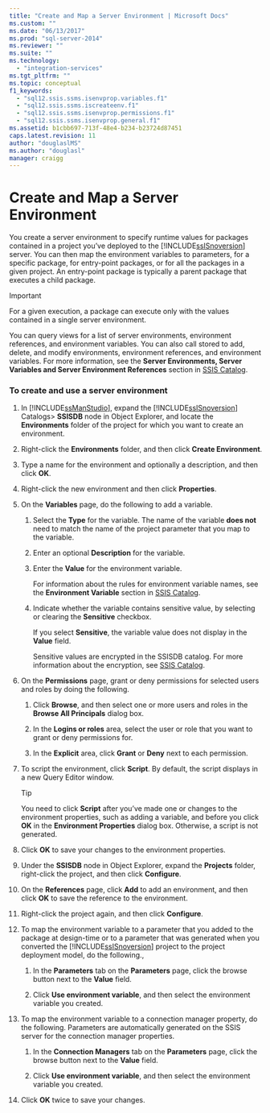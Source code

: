 ```yaml
---
title: "Create and Map a Server Environment | Microsoft Docs"
ms.custom: ""
ms.date: "06/13/2017"
ms.prod: "sql-server-2014"
ms.reviewer: ""
ms.suite: ""
ms.technology: 
  - "integration-services"
ms.tgt_pltfrm: ""
ms.topic: conceptual
f1_keywords: 
  - "sql12.ssis.ssms.isenvprop.variables.f1"
  - "sql12.ssis.ssms.iscreateenv.f1"
  - "sql12.ssis.ssms.isenvprop.permissions.f1"
  - "sql12.ssis.ssms.isenvprop.general.f1"
ms.assetid: b1cbb697-713f-48e4-b234-b23724d87451
caps.latest.revision: 11
author: "douglaslMS"
ms.author: "douglasl"
manager: craigg
---
```

# Create and Map a Server Environment
  You create a server environment to specify runtime values for packages contained in a project you’ve deployed to the [!INCLUDE[ssISnoversion](../includes/ssisnoversion-md.md)] server. You can then map the environment variables to parameters, for a specific package, for entry-point packages, or for all the packages in a given project. An entry-point package is typically a parent package that executes a child package.  
  
> [!IMPORTANT]  
>  For a given execution, a package can execute only with the values contained in a single server environment.  
  
 You can query views for a list of server environments, environment references, and environment variables. You can also call stored to add, delete, and modify environments, environment references, and environment variables. For more information, see the **Server Environments, Server Variables and Server Environment References** section in [SSIS Catalog](catalog/ssis-catalog.md).  
  
### To create and use a server environment  
  
1.  In [!INCLUDE[ssManStudio](../includes/ssmanstudio-md.md)], expand the [!INCLUDE[ssISnoversion](../includes/ssisnoversion-md.md)] Catalogs> **SSISDB** node in Object Explorer, and locate the **Environments** folder of the project for which you want to create an environment.  
  
2.  Right-click the **Environments** folder, and then click **Create Environment**.  
  
3.  Type a name for the environment and optionally a description, and then click **OK**.  
  
4.  Right-click the new environment and then click **Properties**.  
  
5.  On the **Variables** page, do the following to add a variable.  
  
    1.  Select the **Type** for the variable. The name of the variable **does not** need to match the name of the project parameter that you map to the variable.  
  
    2.  Enter an optional **Description** for the variable.  
  
    3.  Enter the **Value** for the environment variable.  
  
         For information about the rules for environment variable names, see the **Environment Variable** section in [SSIS Catalog](catalog/ssis-catalog.md).  
  
    4.  Indicate whether the variable contains sensitive value, by selecting or clearing the **Sensitive** checkbox.  
  
         If you select **Sensitive**, the variable value does not display in the **Value** field.  
  
         Sensitive values are encrypted in the SSISDB catalog. For more information about the encryption, see [SSIS Catalog](catalog/ssis-catalog.md).  
  
6.  On the **Permissions** page, grant or deny permissions for selected users and roles by doing the following.  
  
    1.  Click **Browse**, and then select one or more users and roles in the **Browse All Principals** dialog box.  
  
    2.  In the **Logins or roles** area, select the user or role that you want to grant or deny permissions for.  
  
    3.  In the **Explicit** area, click **Grant** or **Deny** next to each permission.  
  
7.  To script the environment, click **Script**. By default, the script displays in a new Query Editor window.  
  
    > [!TIP]  
    >  You need to click **Script** after you’ve made one or changes to the environment properties, such as adding a variable, and before you click **OK** in the **Environment Properties** dialog box. Otherwise, a script is not generated.  
  
8.  Click **OK** to save your changes to the environment properties.  
  
9. Under the **SSISDB** node in Object Explorer, expand the **Projects** folder, right-click the project, and then click **Configure**.  
  
10. On the **References** page, click **Add** to add an environment, and then click **OK** to save the reference to the environment.  
  
11. Right-click the project again, and then click **Configure**.  
  
12. To map the environment variable to a parameter that you added to the package at design-time or to a parameter that was generated when you converted the [!INCLUDE[ssISnoversion](../includes/ssisnoversion-md.md)] project to the project deployment model, do the following.,  
  
    1.  In the **Parameters** tab on the **Parameters** page, click the browse button next to the **Value** field.  
  
    2.  Click **Use environment variable**, and then select the environment variable you created.  
  
13. To map the environment variable to a connection manager property, do the following. Parameters are automatically generated on the SSIS server for the connection manager properties.  
  
    1.  In the **Connection Managers** tab on the **Parameters** page, click the browse button next to the **Value** field.  
  
    2.  Click **Use environment variable**, and then select the environment variable you created.  
  
14. Click **OK** twice to save your changes.  
  
  
